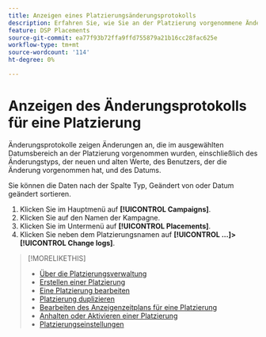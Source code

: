 ```yaml
---
title: Anzeigen eines Platzierungsänderungsprotokolls
description: Erfahren Sie, wie Sie an der Platzierung vorgenommene Änderungen anzeigen können.
feature: DSP Placements
source-git-commit: ea77f93b72ffa9ffd755879a21b16cc28fac625e
workflow-type: tm+mt
source-wordcount: '114'
ht-degree: 0%

---
```


# Anzeigen des Änderungsprotokolls für eine Platzierung

Änderungsprotokolle zeigen Änderungen an, die im ausgewählten Datumsbereich an der Platzierung vorgenommen wurden, einschließlich des Änderungstyps, der neuen und alten Werte, des Benutzers, der die Änderung vorgenommen hat, und des Datums.

Sie können die Daten nach der Spalte Typ, Geändert von oder Datum geändert sortieren.

1. Klicken Sie im Hauptmenü auf **[!UICONTROL Campaigns]**.
1. Klicken Sie auf den Namen der Kampagne.
1. Klicken Sie im Untermenü auf **[!UICONTROL Placements]**.
1. Klicken Sie neben dem Platzierungsnamen auf  **[!UICONTROL ...]>[!UICONTROL Change logs]**.

>[!MORELIKETHIS]
>
>* [Über die Platzierungsverwaltung](placement-about.md)
>* [Erstellen einer Platzierung](placement-create.md)
>* [Eine Platzierung bearbeiten](placement-edit.md)
>* [Platzierung duplizieren](placement-duplicate.md)
>* [Bearbeiten des Anzeigenzeitplans für eine Platzierung](placement-edit-ad-schedule.md)
>* [Anhalten oder Aktivieren einer Platzierung](placement-pause-activate.md)
>* [Platzierungseinstellungen](placement-settings.md)

